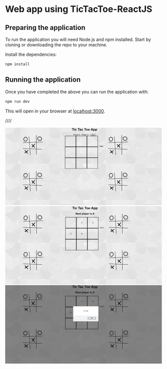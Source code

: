 # Web app using TicTacToe-ReactJS

## Preparing the application

To run the application you will need Node.js and npm installed. Start by cloning or downloading the repo to your machine.


Install the dependencies:

```bash
npm install
```


## Running the application

Once you have completed the above you can run the application with:

```bash
npm run dev
```

This will open in your browser at [localhost:3000](http://localhost:3000).



////

<img src="/images/tictac.png" alt="Taxi1"/>
<img src="/images/tictac2.png" alt="Taxi2"/>
<img src="/images/tictac3.png" alt="Taxi2"/>
